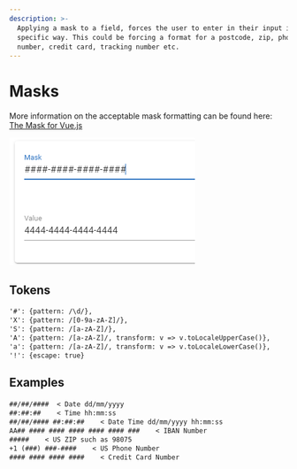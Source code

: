 ```yaml
---
description: >-
  Applying a mask to a field, forces the user to enter in their input in a
  specific way. This could be forcing a format for a postcode, zip, phone
  number, credit card, tracking number etc.
---
```


# Masks

More information on the acceptable mask formatting can be found here: [The Mask for Vue.js](https://vuejs-tips.github.io/vue-the-mask/)

![](../../../../.gitbook/assets/image%20%2814%29.png)

## Tokens

```text
'#': {pattern: /\d/},
'X': {pattern: /[0-9a-zA-Z]/},
'S': {pattern: /[a-zA-Z]/},
'A': {pattern: /[a-zA-Z]/, transform: v => v.toLocaleUpperCase()},
'a': {pattern: /[a-zA-Z]/, transform: v => v.toLocaleLowerCase()},
'!': {escape: true}
```

## Examples

```text
##/##/####  < Date dd/mm/yyyy
##:##:##    < Time hh:mm:ss
##/##/#### ##:##:##    < Date Time dd/mm/yyyy hh:mm:ss
AA## #### #### #### #### #### ###    < IBAN Number
#####    < US ZIP such as 98075
+1 (###) ###-####    < US Phone Number
#### #### #### ####    < Credit Card Number
```

